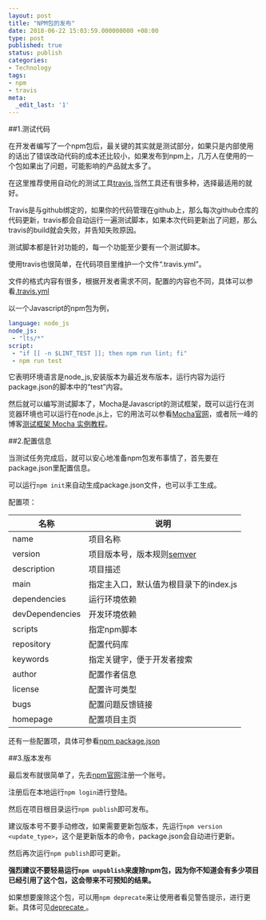 ```yaml
---
layout: post
title: "NPM包的发布"
date: 2018-06-22 15:03:59.000000000 +08:00
type: post
published: true
status: publish
categories:
- Technology
tags:
- npm
- travis
meta:
  _edit_last: '1'
---
```


##1.测试代码

在开发者编写了一个npm包后，最关键的其实就是测试部分，如果只是内部使用的话出了错误改动代码的成本还比较小，如果发布到npm上，几万人在使用的一个包如果出了问题，可能影响的产品就太多了。

在这里推荐使用自动化的测试工具[travis](https://travis-ci.org/),当然工具还有很多种，选择最适用的就好。

Travis是与github绑定的，如果你的代码管理在github上，那么每次github仓库的代码更新，travis都会自动运行一遍测试脚本，如果本次代码更新出了问题，那么travis的build就会失败，并告知失败原因。

测试脚本都是针对功能的，每一个功能至少要有一个测试脚本。

使用travis也很简单，在代码项目里维护一个文件“.travis.yml”。

文件的格式内容有很多，根据开发者需求不同，配置的内容也不同，具体可以参看[.travis.yml](https://docs.travis-ci.com/user/customizing-the-build)

以一个Javascript的npm包为例，

```yaml
language: node_js
node_js:
 - "lts/*"
script:
 - "if [[ -n $LINT_TEST ]]; then npm run lint; fi"
 - npm run test
```

<!--more-->

它表明环境语言是node_js,安装版本为最近发布版本，运行内容为运行package.json的脚本中的“test”内容。

然后就可以编写测试脚本了，Mocha是Javascript的测试框架，既可以运行在浏览器环境也可以运行在node.js上，它的用法可以参看[Mocha官网](https://mochajs.org/)，或者阮一峰的博客[测试框架 Mocha 实例教程](http://www.ruanyifeng.com/blog/2015/12/a-mocha-tutorial-of-examples.html)。

##2.配置信息

当测试任务完成后，就可以安心地准备npm包发布事情了，首先要在package.json里配置信息。

可以运行`npm init`来自动生成package.json文件，也可以手工生成。

配置项：

| 名称        |  说明     | 
| --------    |  ------- |
| name        | 项目名称  |  
| version     | 项目版本号，版本规则[semver](https://docs.npmjs.com/misc/semver)  |
| description | 项目描述        |
| main        | 指定主入口，默认值为根目录下的index.js        |
| dependencies| 运行环境依赖        |
| devDependencies| 开发环境依赖        |
| scripts     | 指定npm脚本        |
| repository  | 配置代码库        |
| keywords    | 指定关键字，便于开发者搜索        |
| author      | 配置作者信息        |
| license     | 配置许可类型        |
| bugs        | 配置问题反馈链接        |
| homepage    | 配置项目主页        |

还有一些配置项，具体可参看[npm package.json](https://docs.npmjs.com/files/package.json)

##3.版本发布

最后发布就很简单了，先去[npm官网](https://www.npmjs.com/)注册一个账号。

注册后在本地运行`npm login`进行登陆。

然后在项目根目录运行`npm publish`即可发布。

建议版本号不要手动修改，如果需要更新包版本，先运行`npm version <update_type>`，这个是更新版本的命令，package.json会自动进行更新。

然后再次运行`npm publish`即可更新。

**强烈建议不要轻易运行`npm unpublish`来废除npm包，因为你不知道会有多少项目已经引用了这个包，这会带来不可预知的结果。**

如果想要废除这个包，可以用`npm deprecate`来让使用者看见警告提示，进行更新。具体可见[deprecate
](https://docs.npmjs.com/cli/deprecate)。


